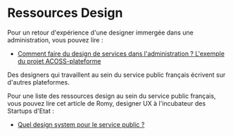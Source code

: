 # Ressources Design

Pour un retour d'expérience d'une designer immergée dans une administration, vous pouvez lire :
- [Comment faire du design de services dans l'administration ? L'exemple du projet ACOSS-plateforme](https://entrepreneur-interet-general.etalab.gouv.fr/blog/2019/07/03/le-design-de-services-dans-une-administration.html)

Des designers qui travaillent au sein du service public français écrivent sur d'autres plateformes.

Pour une liste des ressources design au sein du service public français, vous pouvez lire cet article de Romy, designer UX à l'incubateur des Startups d'Etat :
- [Quel design system pour le service public ?](https://blog.octo.com/quel-design-system-pour-le-service-public/)